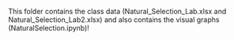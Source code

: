 This folder contains the class data (Natural_Selection_Lab.xlsx and Natural_Selection_Lab2.xlsx) and also contains the visual graphs (NaturalSelection.ipynb)!
